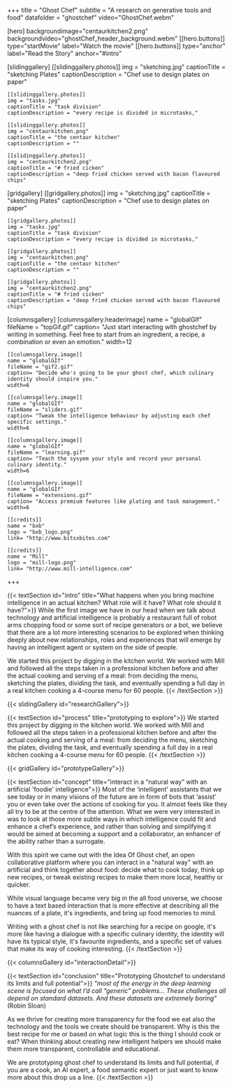 +++
title = "Ghost Chef"
subtitle = "A research on generative tools and food"
datafolder = "ghostchef"
video="GhostChef.webm"

  [hero]
    backgroundimage="centaurkitchen2.png"
    backgroundvideo="ghostChef_header_background.webm"
    [[hero.buttons]]
      type="startMovie"
      label="Watch the movie"
    [[hero.buttons]]
      type="anchor"
      label="Read the Story"
      anchor="#intro"

  [slidinggallery]
    [[slidinggallery.photos]]
    img = "sketching.jpg"
    captionTitle = "sketching Plates"
    captionDescription = "Chef use to design plates on paper"

    [[slidinggallery.photos]]
    img = "tasks.jpg"
    captionTitle = "task division"
    captionDescription = "every recipe is divided in microtasks,"

    [[slidinggallery.photos]]
    img = "centaurkitchen.png"
    captionTitle = "the centaur kitchen"
    captionDescription = ""

    [[slidinggallery.photos]]
    img = "centaurkitchen2.png"
    captionTitle = "# fried cicken"
    captionDescription = "deep fried chicken served with bacon flavoured chips"

  [gridgallery]
    [[gridgallery.photos]]
    img = "sketching.jpg"
    captionTitle = "sketching Plates"
    captionDescription = "Chef use to design plates on paper"

    [[gridgallery.photos]]
    img = "tasks.jpg"
    captionTitle = "task division"
    captionDescription = "every recipe is divided in microtasks,"

    [[gridgallery.photos]]
    img = "centaurkitchen.png"
    captionTitle = "the centaur kitchen"
    captionDescription = ""

    [[gridgallery.photos]]
    img = "centaurkitchen2.png"
    captionTitle = "# fried cicken"
    captionDescription = "deep fried chicken served with bacon flavoured chips"

  [columnsgallery]
    [columnsgallery.headerimage]
    name = "globalGIf"
    fileName = "topGif.gif"
    caption= "Just start interacting with ghostchef by writing in something. Feel free to start from an ingredient, a recipe, a combination or even an emotion."
    width=12

    [[columnsgallery.image]]
    name = "globalGIf"
    fileName = "gif2.gif"
    caption= "Decide who's going to be your ghost chef, which culinary identity should inspire you."
    width=6

    [[columnsgallery.image]]
    name = "globalGIf"
    fileName = "sliders.gif"
    caption= "Tweak the intelligence behaviour by adjusting each chef specific settings."
    width=6

    [[columnsgallery.image]]
    name = "globalGIf"
    fileName = "learning.gif"
    caption= "Teach the sysyem your style and record your personal culinary identity."
    width=6

    [[columnsgallery.image]]
    name = "globalGIf"
    fileName = "extensions.gif"
    caption= "Access premium features like plating and task management."
    width=6

    [[credits]]
    name = "bxb"
    logo = "bxb_logo.png"
    link= "http://www.bitsxbites.com"

    [[credits]]
    name = "Mill"
    logo = "mill-logo.png"
    link= "http://www.mill-intelligence.com"
+++

{{< textSection id="intro" title="What happens when you bring machine intelligence in an actual kitchen? What role will it have? What role should it have?">}}
While the first image we have in our head when we talk about technology and artificial intelligence is probably a restaurant full of  robot arms chopping food or some sort of recipe generators or a bot, we believe that there are a lot more interesting scenarios to be explored when thinking deeply about new relationships, roles and experiences that will emerge by having an intelligent agent or system on the side of people.

We started this project by digging in the kitchen world. We worked with Mill and followed all the steps taken in a professional kitchen before and after the actual cooking and serving of a meal: from deciding the menu, sketching the plates, dividing the task, and eventually spending a full day in a real kitchen cooking a 4-course menu for 60 people.
{{< /textSection >}}

{{< slidingGallery id="researchGallery">}}

{{< textSection id="process" title="prototyping to explore">}}
We started this project by digging in the kitchen world. We worked with Mill and followed all the steps taken in a professional kitchen before and after the actual cooking and serving of a meal: from deciding the menu, sketching the plates, dividing the task, and eventually spending a full day in a real kitchen cooking a 4-course menu for 60 people.
{{< /textSection >}}

{{< gridGallery id="prototypeGallery">}}

{{< textSection id="concept" title="interact in a “natural way” with an artificial 'foodie' intelligence">}}
Most of the ‘intelligent’ assistants that we see today or in many visions of the future are in form of bots that ‘assist’ you or even take over the actions of cooking for you. It almost feels like they all try to be at the centre of the attention. What we were very interested in was to look at those more subtle ways in which intelligence could fit and enhance a chef’s experience, and rather than solving and simplifying it would be aimed at becoming a support and a collaborator, an enhancer of the ability rather than a surrogate.

With this spirit we came out with the Idea Of Ghost chef, an open collaborative platform where you can interact in a "natural way" with an artificial and think together about food: decide what to cook today, think up new recipes, or tweak existing recipes to make them more local, healthy or quicker.

While visual language became very big in the all food universe, we choose to have a text based interaction that is more effective at describing all the nuances of a plate, it's ingredients, and bring up food memories to mind.

Writing with a ghost chef is not like searching for a recipe on google, it's more like having a dialogue with a specific culinary identity, the identity will have its typical style, it's favourite ingredients, and a specific set of values that make its way of cooking interesting.
{{< /textSection >}}

{{< columnsGallery id="interactionDetail">}}

{{< textSection id="conclusion" title="Prototyping Ghostchef to understand its limits and full potential">}}
_"most of the energy in the deep learning scene is focused on what I’d call “generic” problems… These challenges all depend on standard datasets. And these datasets are extremely boring"_ (Robin Sloan)

As we thrive for creating more transparency for the food we eat also the technology and the tools we create should be transparent. Why is this the best recipe for me or based on what logic this is the thing I should cook or eat? When thinking about creating new intelligent helpers we should make them more transparent, controllable and educational.

We are prototyping ghost chef to understand its limits and full potential, if you are a cook, an AI expert, a food semantic expert or just want to know more about this drop us a line.
{{< /textSection >}}
